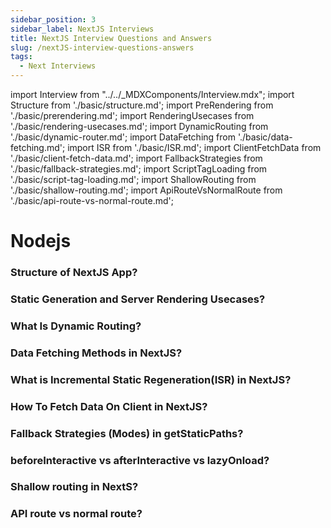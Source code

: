 ```yaml
---
sidebar_position: 3
sidebar_label: NextJS Interviews
title: NextJS Interview Questions and Answers
slug: /nextJS-interview-questions-answers
tags:
  - Next Interviews
---
```


import Interview from "../../_MDXComponents/Interview.mdx";
import Structure from './basic/structure.md';
import PreRendering from './basic/prerendering.md';
import RenderingUsecases from './basic/rendering-usecases.md';
import DynamicRouting from './basic/dynamic-router.md';
import DataFetching from './basic/data-fetching.md';
import ISR from './basic/ISR.md';
import ClientFetchData from './basic/client-fetch-data.md';
import FallbackStrategies from './basic/fallback-strategies.md';
import ScriptTagLoading from './basic/script-tag-loading.md';
import ShallowRouting from './basic/shallow-routing.md';
import ApiRouteVsNormalRoute from './basic/api-route-vs-normal-route.md';

# Nodejs

<Interview level="Junior">

  ### Structure of NextJS App?
  <Structure />
</Interview>

<Interview level="Junior">

  ### Static Generation and Server Rendering Usecases?
  <RenderingUsecases />
</Interview>

<Interview level="Junior">

  ### What Is Dynamic Routing?
  <DynamicRouting />
</Interview>

<Interview level="Junior">

  ### Data Fetching Methods in NextJS?
  <DataFetching />
</Interview>

<Interview level="Junior">

  ### What is Incremental Static Regeneration(ISR) in NextJS?
  <ISR />
</Interview>

<Interview level="Junior">

  ### How To Fetch Data On Client in NextJS?
  <ClientFetchData />
</Interview>

<Interview level="Junior">

  ### Fallback Strategies (Modes) in getStaticPaths?
  <FallbackStrategies />
</Interview>

<Interview>

  ### beforeInteractive vs afterInteractive vs lazyOnload?
  <ScriptTagLoading />
</Interview>

<Interview>

  ### Shallow routing in NextS?
  <ShallowRouting />
</Interview>

<Interview>

  ### API route vs normal route?
  <ApiRouteVsNormalRoute />
</Interview>


